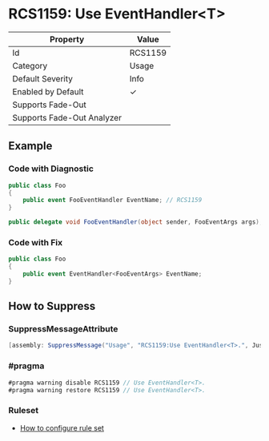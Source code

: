 # RCS1159: Use EventHandler\<T\>

| Property | Value |
| -------- | ----- |
| Id | RCS1159 |
| Category | Usage |
| Default Severity | Info |
| Enabled by Default | &#x2713; |
| Supports Fade\-Out |  |
| Supports Fade\-Out Analyzer |  |

## Example

### Code with Diagnostic

```csharp
public class Foo
{
    public event FooEventHandler EventName; // RCS1159
}

public delegate void FooEventHandler(object sender, FooEventArgs args);
```

### Code with Fix

```csharp
public class Foo
{
    public event EventHandler<FooEventArgs> EventName;
}
```

## How to Suppress

### SuppressMessageAttribute

```csharp
[assembly: SuppressMessage("Usage", "RCS1159:Use EventHandler<T>.", Justification = "<Pending>")]
```

### \#pragma

```csharp
#pragma warning disable RCS1159 // Use EventHandler<T>.
#pragma warning restore RCS1159 // Use EventHandler<T>.
```

### Ruleset

* [How to configure rule set](../HowToConfigureAnalyzers.md)

